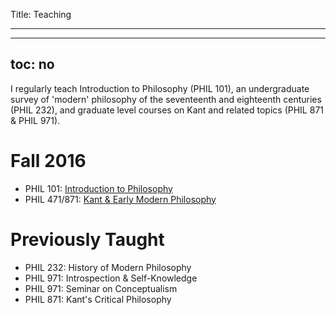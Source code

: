 Title: Teaching

---

---
toc: no
---

I regularly teach Introduction to Philosophy (PHIL 101), an undergraduate survey of 
'modern' philosophy of the seventeenth and eighteenth centuries (PHIL 232), and graduate
level courses on Kant and related topics (PHIL 871 & PHIL 971).

# Fall 2016 #

- PHIL 101: [Introduction to Philosophy](http://phil101.colinmclear.net)
- PHIL 471/871: [Kant & Early Modern Philosophy](http://phil871.colinmclear.net)

# Previously Taught #

- PHIL 232: History of Modern Philosophy
- PHIL 971: Introspection & Self-Knowledge
- PHIL 971: Seminar on Conceptualism
- PHIL 871: Kant's Critical Philosophy


<!-- - PHIL 232: [History of Modern Philosophy](http://phil232.colinmclear.net) -->
<!-- - PHIL 971: [Introspection & Self-Knowledge](http://phil971.colinmclear.net) -->
<!-- - PHIL 971: [Seminar on Conceptualism](http://phil971.colinmclear.net) -->
<!-- - PHIL 871: [Kant's Critical Philosophy](http://phil871.colinmclear.net) -->
